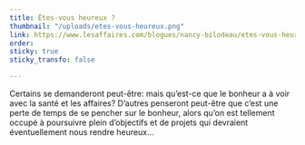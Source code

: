 ```yaml
---
title: Êtes-vous heureux ?
thumbnail: "/uploads/etes-vous-heureux.png"
link: https://www.lesaffaires.com/blogues/nancy-bilodeau/etes-vous-heureux/632571
order: 
sticky: true
sticky_transfo: false

---
```

Certains se demanderont peut-être: mais qu’est-ce que le bonheur a à voir avec la santé et les affaires? D’autres penseront peut-être que c’est une perte de temps de se pencher sur le bonheur, alors qu’on est tellement occupé à poursuivre plein d’objectifs et de projets qui devraient éventuellement nous rendre heureux...